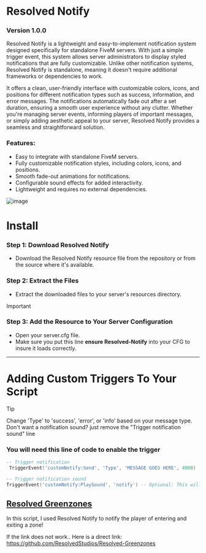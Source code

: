 # Resolved Notify
### Version 1.0.0
Resolved Notify is a lightweight and easy-to-implement notification system designed specifically for standalone FiveM servers. With just a simple trigger event, this system allows server administrators to display styled notifications that are fully customizable. Unlike other notification systems, Resolved Notify is standalone, meaning it doesn't require additional frameworks or dependencies to work.

It offers a clean, user-friendly interface with customizable colors, icons, and positions for different notification types such as success, information, and error messages. The notifications automatically fade out after a set duration, ensuring a smooth user experience without any clutter. Whether you're managing server events, informing players of important messages, or simply adding aesthetic appeal to your server, Resolved Notify provides a seamless and straightforward solution.

### Features:
- Easy to integrate with standalone FiveM servers.
- Fully customizable notification styles, including colors, icons, and positions.
- Smooth fade-out animations for notifications.
- Configurable sound effects for added interactivity.
- Lightweight and requires no external dependencies.

![image](https://github.com/user-attachments/assets/9b29361d-280a-442a-aca2-37b38cabaace)


# Install
### Step 1: Download Resolved Notify
- Download the Resolved Notify resource file from the repository or from the source where it's available.

### Step 2: Extract the Files
- Extract the downloaded files to your server's resources directory.

> [!IMPORTANT]
> ### Step 3: Add the Resource to Your Server Configuration
> - Open your server.cfg file. 
> - Make sure you put this line **ensure Resolved-Notify** into your CFG to insure it loads correctly.

___

# Adding Custom Triggers To Your Script

> [!TIP]
> Change 'Type' to 'success', 'error', or 'info' based on your message type.
> Don't want a notification sound? just remove the "Trigger notification sound" line
### You will need this line of code to enable the trigger
```LUA
-- Trigger notification 
 TriggerEvent('customNotify:Send', 'Type', 'MESSAGE GOES HERE', 4000) 

-- Trigger notification sound
TriggerEvent('customNotify:PlaySound', 'notify') -- Optional: This will play a notification sound
```
## [Resolved Greenzones](https://github.com/ResolvedStudios/Resolved-Greenzones)
In this script, I used Resolved Notify to notify the player of entering and exiting a zone!


If the link does not work.. Here is a direct link: https://github.com/ResolvedStudios/Resolved-Greenzones
